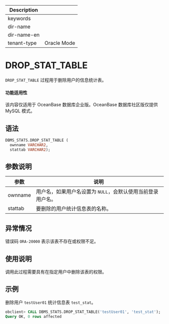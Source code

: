 | Description   |                 |
|---------------|-----------------|
| keywords      |                 |
| dir-name      |                 |
| dir-name-en   |                 |
| tenant-type   | Oracle Mode     |

# DROP_STAT_TABLE 

`DROP_STAT_TABLE` 过程用于删除用户的信息统计表。

  <main id="notice" >
    <h4>功能适用性</h4>
    <p>该内容仅适用于 OceanBase 数据库企业版。OceanBase 数据库社区版仅提供 MySQL 模式。</p>
  </main>

## 语法 

```sql
DBMS_STATS.DROP_STAT_TABLE (
  ownname VARCHAR2, 
  stattab VARCHAR2);
```

## 参数说明 

|   参数    |                说明                 |
|---------|-----------------------------------|
| ownname | 用户名，如果用户名设置为 `NULL`，会默认使用当前登录用户名。 |
| stattab | 要删除的用户统计信息表的名称。                   |


## 异常情况 

错误码 `ORA-20000` 表示该表不存在或权限不足。

## 使用说明 

调用此过程需要具有在指定用户中删除该表的权限。

## 示例 

删除用户 `testUser01` 统计信息表 `test_stat`。

```sql
obclient> CALL DBMS_STATS.DROP_STAT_TABLE('testUser01', 'test_stat');
Query OK, 0 rows affected
```
